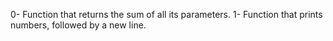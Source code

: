 0- Function that returns the sum of all its parameters.
1- Function that prints numbers, followed by a new line.


